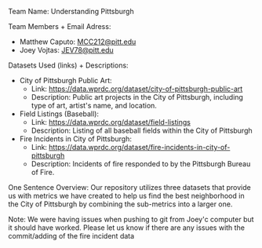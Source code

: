 Team Name: Understanding Pittsburgh

Team Members + Email Adress:
  - Matthew Caputo: MCC212@pitt.edu
  - Joey Vojtas: JEV78@pitt.edu

Datasets Used (links) + Descriptions:
  - City of Pittsburgh Public Art:
    - Link: https://data.wprdc.org/dataset/city-of-pittsburgh-public-art
    - Description: Public art projects in the City of Pittsburgh, including type of art, artist's name, and location.
  - Field Listings (Baseball):
    - Link: https://data.wprdc.org/dataset/field-listings
    - Description: Listing of all baseball fields within the City of Pittsburgh
  - Fire Incidents in City of Pittsburgh:
    - Link: https://data.wprdc.org/dataset/fire-incidents-in-city-of-pittsburgh
    - Description: Incidents of fire responded to by the Pittsburgh Bureau of Fire.
  
One Sentence Overview: Our repository utilizes three datasets that provide us with metrics we have created to help us find the best neighborhood in the City of Pittsburgh by 
combining the sub-metrics into a larger one.

Note: We were having issues when pushing to git from Joey'c computer but it should have worked.  Please let us know if there are any issues with the commit/adding of the fire incident data
    
